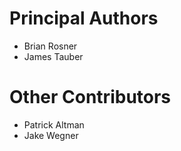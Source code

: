 # Principal Authors

- Brian Rosner
- James Tauber

# Other Contributors

- Patrick Altman
- Jake Wegner
